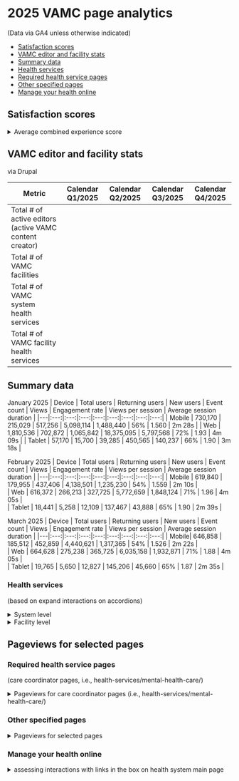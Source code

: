 # 2025 VAMC page analytics
(Data via GA4 unless otherwise indicated) 

- [Satisfaction scores](https://github.com/department-of-veterans-affairs/va.gov-team/blob/master/products/facilities/medical-centers/analytics/2024-vamc-data.md#satisfaction-scores)
- [VAMC editor and facility stats](https://github.com/department-of-veterans-affairs/va.gov-team/blob/master/products/facilities/medical-centers/analytics/2024-vamc-data.md#vamc-editor-and-facility-stats)
- [Summary data](https://github.com/department-of-veterans-affairs/va.gov-team/blob/master/products/facilities/medical-centers/analytics/2024-vamc-data.md#summary-data)
- [Health services](#health-services)
- [Required health service pages](#required-health-service-pages)
- [Other specified pages](#other-specified-pages)
- [Manage your health online](#manage-your-health-online)


## Satisfaction scores

<details>
 <summary> Average combined experience score </summary>

![image](https://github.com/user-attachments/assets/dd807bb7-3807-4662-a0ea-778a6b6007f4)


</details>

## VAMC editor and facility stats
via Drupal


|	Metric| Calendar Q1/2025 | Calendar Q2/2025	| Calendar Q3/2025 | Calendar Q4/2025 |
|---|:---:|:---:|:---:|:---:|
| Total # of active editors (active VAMC content creator) |||||
| Total # of VAMC facilities |||||
| Total # of VAMC system health services||||| 
| Total # of VAMC facility health services |||||


## Summary data

January 2025
| Device	|	 Total users 	|	 Returning users 	|	 New users 	|	 Event count 	|	 Views 	|	Engagement rate	|	Views per session	|	Average session duration	|
|---|:---:|:---:|:---:|:---:|:---:|:---:|:---:|:---:|
| Mobile |	 730,170 	|	 215,029 	|	 517,256 	|	 5,098,114 	|	 1,488,440 	|	56%	|	1.560	|	2m 28s	|
| Web |  1,810,536 	|	 702,872 	|	 1,065,842 	|	 18,375,095 	|	 5,797,568 	|	72%	|	1.93	|	4m 09s	|
| Tablet | 57,170 	|	 15,700 	|	 39,285 	|	 450,565 	|	 140,237 	|	66%	|	1.90	|	3m 18s	|

February 2025
| Device	|	 Total users 	|	 Returning users 	|	 New users 	|	 Event count 	|	 Views 	|	Engagement rate	|	Views per session	|	Average session duration	|
|---|:---:|:---:|:---:|:---:|:---:|:---:|:---:|:---:|
| Mobile	|	 619,840 	|	 179,955 	|	 437,406 	|	 4,138,501 	|	 1,235,230 	|	54%	|	1.559	|	2m 10s	|	 
| Web | 616,372 	|	 266,213 	|	 327,725 	|	 5,772,659 	|	 1,848,124 	|	71%	|	1.96	|	4m 05s	|	 
| Tablet | 18,441 	|	 5,258 	|	 12,109 	|	 137,467 	|	 43,888 	|	65%	|	1.90	|	2m 39s	|

March 2025
| Device	|	 Total users 	|	 Returning users 	|	 New users 	|	 Event count 	|	 Views 	|	Engagement rate	|	Views per session	|	Average session duration	|
|---|:---:|:---:|:---:|:---:|:---:|:---:|:---:|:---:|
|	Mobile| 646,858 	|	 185,512 	|	 452,859 	|	 4,440,621 	|	 1,317,365 	|	54%	|	1.526	|	2m 22s	|	 
| Web | 664,628 	|	 275,238 	|	 365,725 	|	 6,035,158 	|	 1,932,871 	|	71%	|	1.88	|	4m 05s	|	
| Tablet | 19,765 	|	 5,650 	|	 12,827 	|	 145,206 	|	 45,660 	|	65%	|	1.87	|	2m 35s	|

 
### Health services 
(based on expand interactions on accordions)

<details>
<summary> System level </summary>

|	Service	|	January 2025 | February 2025	| March 2025 | 
|---|:---:|:---:|:---:|:---:|



</details>

<details>
<summary> Facility level </summary>

|	Metric	|	January 2025 | February 2025	| March 2025 | April 2025 | May 2025 | June 2025 | July 2025 | August 2025 | September 2025 | October 2025 | November 2025 | December 2025 | 
|---|:---:|:---:|:---:|:---:|:---:|:---:|:---:|:---:|:---:| :---:|:---:|:---:| 
| Service ||||||||||||||


</details>


## Pageviews for selected pages 

### Required health service pages
(care coordinator pages, i.e., health-services/mental-health-care/) 

<details>
 <summary> Pageviews for care coordinator pages (i.e., health-services/mental-health-care/) </summary>
 
|	Health service page	|	January 2025 | February 2025	| March 2025 | April 2025 | May 2025 | June 2025 | July 2025 | August 2025 | September 2025 | October 2025 | November 2025 | December 2025 | 
|---|:---:|:---:|:---:|:---:|:---:|:---:|:---:|:---:|:---:| :---:|:---:|:---:|
|	Mental health care	|||||||||||||| 
|	Suicide prevention	||||||||||||||
|	Caregiver support	||||||||||||||
|	Homeless Veteran care	||||||||||||||
|	LGBTQ+ Veteran care	||||||||||||||
|	Minority Veteran care	||||||||||||||
|	Patient advocates	||||||||||||||
|	Returning service member care	||||||||||||||
|	Women Veteran care	||||||||||||||

</details>

### Other specified pages
<details>
 <summary> Pageviews for selected pages  </summary>

|	Pageviews for selected pages |	January 2025 | February 2025	| March 2025 | April 2025 | May 2025 | June 2025 | July 2025 | August 2025 | September 2025 | October 2025 | November 2025 | December 2025 | 
|---|:---:|:---:|:---:|:---:|:---:|:---:|:---:|:---:|:---:| :---:|:---:|:---:|
|	Contact us 	||||||||||||||
|	Health services offered here 	||||||||||||||
|	Programs	||||||||||||||
|	About us ||||||||||||||
|	Work with us	||||||||||||||
|	Events		||||||||||||||
|	Stories	 ||||||||||||||
| News ||||||||||||||

</details>

### Manage your health online 
<details>
 <summary> assessing interactions with links in the box on health system main page </summary>

| Link|  |	Pageviews for selected pages |	January 2025 | February 2025	| March 2025 | April 2025 | May 2025 | June 2025 | July 2025 | August 2025 | September 2025 | October 2025 | November 2025 | December 2025 | 
|---|:---:|:---:|:---:|:---:|:---:|:---:|:---:|:---:|:---:| :---:|:---:|:---:|
| Refill and track your prescriptions||||||||||||||
| Send a secure message to your health care team ||||||||||||||
| Schedule and manage health appointments ||||||||||||||
| Download your VA medical records (Blue Button) ||||||||||||||
| View your lab and test results ||||||||||||||
| Order hearing aid batteries and accessories ||||||||||||||
| Download VA Health Chat ||||||||||||||
| Connect to VA care ||||||||||||||


</details>



